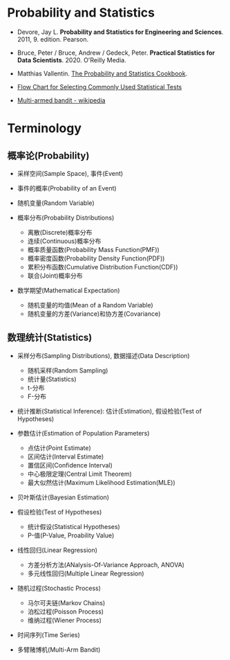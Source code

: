 # Probability and Statistics
* Devore, Jay L. **Probability and Statistics for Engineering and Sciences**. 2011, 9. edition. Pearson.
* Bruce, Peter / Bruce, Andrew / Gedeck, Peter. **Practical Statistics for Data Scientists**. 2020. O'Reilly Media. 
* Matthias Vallentin. [The Probability and Statistics Cookbook](http://statistics.zone/). 
* [Flow Chart for Selecting Commonly Used Statistical Tests](https://www.brookes.ac.uk/getmedia/bede726d-771d-461f-900b-a3526fc7e199/Stats-Flow-Chart.pdf)

* [Multi-armed bandit - wikipedia](https://en.wikipedia.org/wiki/Multi-armed_bandit)


# Terminology

## 概率论(Probability)

* 采样空间(Sample Space), 事件(Event)
* 事件的概率(Probability of an Event)
* 随机变量(Random Variable)

* 概率分布(Probability Distributions)
  * 离散(Discrete)概率分布
  * 连续(Continuous)概率分布
  * 概率质量函数(Probability Mass Function(PMF))
  * 概率密度函数(Probability Density Function(PDF))
  * 累积分布函数(Cumulative Distribution Function(CDF))
  * 联合(Joint)概率分布

* 数学期望(Mathematical Expectation)
  * 随机变量的均值(Mean of a Random Variable)
  * 随机变量的方差(Variance)和协方差(Covariance)

## 数理统计(Statistics)

* 采样分布(Sampling Distributions), 数据描述(Data Description)
  * 随机采样(Random Sampling)
  * 统计量(Statistics)
  * t-分布
  * F-分布

* 统计推断(Statistical Inference): 估计(Estimation), 假设检验(Test of Hypotheses)

* 参数估计(Estimation of Population Parameters)
  * 点估计(Point Estimate)
  * 区间估计(Interval Estimate)
  * 置信区间(Confidence Interval)
  * 中心极限定理(Central Limit Theorem)
  * 最大似然估计(Maximum Likelihood Estimation(MLE))
* 贝叶斯估计(Bayesian Estimation)

* 假设检验(Test of Hypotheses)
  * 统计假设(Statistical Hypotheses)
  * P-值(P-Value, Proability Value)

* 线性回归(Linear Regression)
  * 方差分析方法(ANalysis-Of-Variance Approach, ANOVA)
  * 多元线性回归(Multiple Linear Regression)

* 随机过程(Stochastic Process)
  * 马尔可夫链(Markov Chains)
  * 泊松过程(Poisson Process)
  * 维纳过程(Wiener Process)

* 时间序列(Time Series)

* 多臂赌博机(Multi-Arm Bandit)
